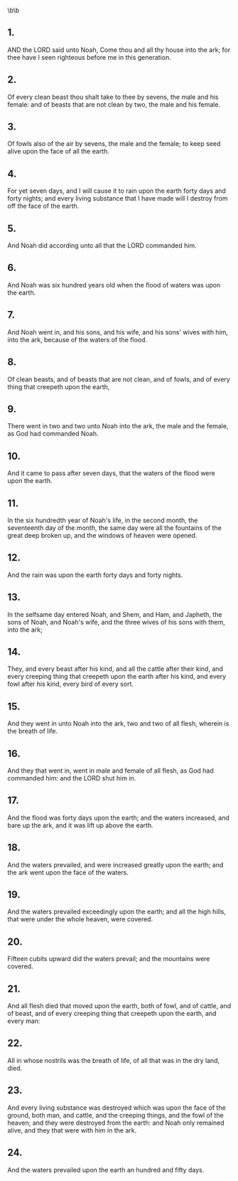 \b\b
## 1.
AND the LORD said unto Noah, Come thou and all thy house into the ark; for thee have I seen righteous before me in this generation.
## 2.
Of every clean beast thou shalt take to thee by sevens, the male and his female: and of beasts that are not clean by two, the male and his female.
## 3.
Of fowls also of the air by sevens, the male and the female; to keep seed alive upon the face of all the earth.
## 4.
For yet seven days, and I will cause it to rain upon the earth forty days and forty nights; and every living substance that I have made will I destroy from off the face of the earth.
## 5.
And Noah did according unto all that the LORD commanded him.
## 6.
And Noah was six hundred years old when the flood of waters was upon the earth.
## 7.
And Noah went in, and his sons, and his wife, and his sons' wives with him, into the ark, because of the waters of the flood.
## 8.
Of clean beasts, and of beasts that are not clean, and of fowls, and of every thing that creepeth upon the earth,
## 9.
There went in two and two unto Noah into the ark, the male and the female, as God had commanded Noah.
## 10.
And it came to pass after seven days, that the waters of the flood were upon the earth.
## 11.
In the six hundredth year of Noah's life, in the second month, the seventeenth day of the month, the same day were all the fountains of the great deep broken up, and the windows of heaven were opened.
## 12.
And the rain was upon the earth forty days and forty nights.
## 13.
In the selfsame day entered Noah, and Shem, and Ham, and Japheth, the sons of Noah, and Noah's wife, and the three wives of his sons with them, into the ark;
## 14.
They, and every beast after his kind, and all the cattle after their kind, and every creeping thing that creepeth upon the earth after his kind, and every fowl after his kind, every bird of every sort.
## 15.
And they went in unto Noah into the ark, two and two of all flesh, wherein is the breath of life.
## 16.
And they that went in, went in male and female of all flesh, as God had commanded him: and the LORD shut him in.
## 17.
And the flood was forty days upon the earth; and the waters increased, and bare up the ark, and it was lift up above the earth.
## 18.
And the waters prevailed, and were increased greatly upon the earth; and the ark went upon the face of the waters.
## 19.
And the waters prevailed exceedingly upon the earth; and all the high hills, that were under the whole heaven, were covered.
## 20.
Fifteen cubits upward did the waters prevail; and the mountains were covered.
## 21.
And all flesh died that moved upon the earth, both of fowl, and of cattle, and of beast, and of every creeping thing that creepeth upon the earth, and every man:
## 22.
All in whose nostrils was the breath of life, of all that was in the dry land, died.
## 23.
And every living substance was destroyed which was upon the face of the ground, both man, and cattle, and the creeping things, and the fowl of the heaven; and they were destroyed from the earth: and Noah only remained alive, and they that were with him in the ark.
## 24.
And the waters prevailed upon the earth an hundred and fifty days.
